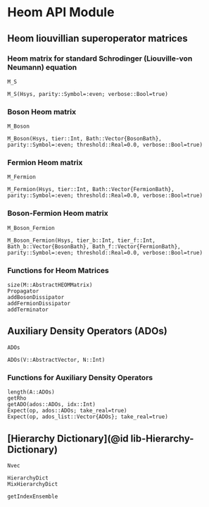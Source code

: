 # Heom API Module

## Heom liouvillian superoperator matrices

### Heom matrix for standard Schrodinger (Liouville-von Neumann) equation 
```@docs
M_S
```

```@docs
M_S(Hsys, parity::Symbol=:even; verbose::Bool=true)
```

### Boson Heom matrix
```@docs
M_Boson
```

```@docs
M_Boson(Hsys, tier::Int, Bath::Vector{BosonBath}, parity::Symbol=:even; threshold::Real=0.0, verbose::Bool=true)
```

### Fermion Heom matrix
```@docs
M_Fermion
```

```@docs
M_Fermion(Hsys, tier::Int, Bath::Vector{FermionBath}, parity::Symbol=:even; threshold::Real=0.0, verbose::Bool=true)
```

### Boson-Fermion Heom matrix
```@docs
M_Boson_Fermion
```

```@docs
M_Boson_Fermion(Hsys, tier_b::Int, tier_f::Int, Bath_b::Vector{BosonBath}, Bath_f::Vector{FermionBath}, parity::Symbol=:even; threshold::Real=0.0, verbose::Bool=true)
```

### Functions for Heom Matrices
```@docs
size(M::AbstractHEOMMatrix)
Propagator
addBosonDissipator
addFermionDissipator
addTerminator
```

## Auxiliary Density Operators (ADOs)
```@docs
ADOs
```

```@docs
ADOs(V::AbstractVector, N::Int)
```

### Functions for Auxiliary Density Operators
```@docs
length(A::ADOs)
getRho
getADO(ados::ADOs, idx::Int)
Expect(op, ados::ADOs; take_real=true)
Expect(op, ados_list::Vector{ADOs}; take_real=true)
```

## [Hierarchy Dictionary](@id lib-Hierarchy-Dictionary)
```@docs
Nvec
```

```@docs
HierarchyDict
MixHierarchyDict
```

```@docs
getIndexEnsemble
```